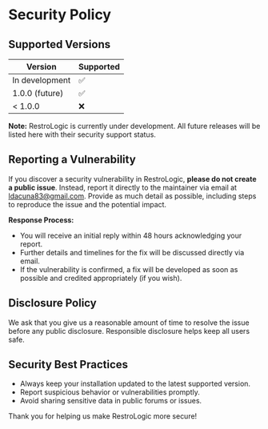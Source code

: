 # Security Policy

## Supported Versions

| Version    | Supported          |
| ---------- | ----------------- |
| In development | :white_check_mark: |
| 1.0.0 (future) | :white_check_mark: |
| < 1.0.0   | :x:

**Note:** RestroLogic is currently under development. All future releases will be listed here with their security support status.

## Reporting a Vulnerability

If you discover a security vulnerability in RestroLogic, **please do not create a public issue**. Instead, report it directly to the maintainer via email at ldacuna83@gmail.com. Provide as much detail as possible, including steps to reproduce the issue and the potential impact.

**Response Process:**
- You will receive an initial reply within 48 hours acknowledging your report.
- Further details and timelines for the fix will be discussed directly via email.
- If the vulnerability is confirmed, a fix will be developed as soon as possible and credited appropriately (if you wish).

## Disclosure Policy

We ask that you give us a reasonable amount of time to resolve the issue before any public disclosure. Responsible disclosure helps keep all users safe.

## Security Best Practices

- Always keep your installation updated to the latest supported version.
- Report suspicious behavior or vulnerabilities promptly.
- Avoid sharing sensitive data in public forums or issues.

Thank you for helping us make RestroLogic more secure!
